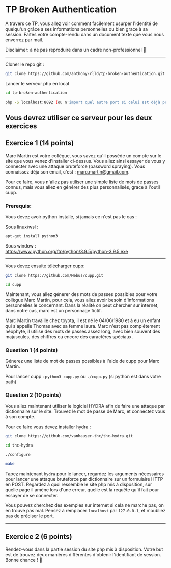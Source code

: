 # TP Broken Authentication

A travers ce TP, vous allez voir comment facilement usurper l'identité de quelqu'un grâce a ses informations personnelles ou bien grace à sa session.
Faites votre compte-rendu dans un document texte que vous nous enverrez par mail.

Disclaimer: à ne pas reproduire dans un cadre non-professionnel 👿

------------------  
Cloner le repo git :
```bash
git clone https://github.com/anthony-rlld/tp-broken-authentication.git
```

Lancer le serveur php en local   
```bash
cd tp-broken-authentication
```  
```bash
php -S localhost:8092 (ou n'import quel autre port si celui est déjà pris)
```

__Vous devrez utiliser ce serveur pour les deux exercices__   
------------------  
## Exercice 1 (14 points)

Marc Martin est votre collègue, vous savez qu'il possède un compte sur le site que vous venez d'installer ci-dessus. Vous allez ainsi essayer de vous y connecter avec une attaque bruteforce (password spraying).
Vous connaissez déjà son email, c'est : marc.martin@gmail.com.

Pour ce faire, vous n'allez pas utiliser une simple liste de mots de passes connus, mais vous allez en générer des plus personnalisés, grace à l'outil cupp.

### Prerequis: 
Vous devez avoir python installé, si jamais ce n'est pas le cas :

Sous linux/wsl :  
```bash
apt-get install python3
```

Sous window :  
https://www.python.org/ftp/python/3.9.5/python-3.9.5.exe

-----------------

Vous devez ensuite télécharger cupp:

```bash
git clone https://github.com/Mebus/cupp.git
```
```bash
cd cupp
```    

Maintenant, vous allez génerer des mots de passes possibles pour votre collègue Marc Martin, pour cela, vous allez avoir besoin d'informations personnelles le concernant.
Dans la réalité on peut chercher sur internet, dans notre cas, marc est un personnage fictif.

Marc Martin travaille chez toyota, il est né le 04/06/1980 et à eu un enfant qui s'appelle Thomas avec sa femme laura.
Marc n'est pas complétement néophyte, il utilise des mots de passes assez long, avec bien souvent des majuscules, des chiffres ou encore des caractères spéciaux.

### Question 1 (4 points)

Génerez une liste de mot de passes possibles à l'aide de cupp pour Marc Martin.

Pour lancer cupp :
`python3 cupp.py` ou `./cupp.py` (si python est dans votre path)   

### Question 2 (10 points)

Vous allez maintenant utiliser le logiciel HYDRA afin de faire une attaque par dictionnaire sur le site.
Trouvez le mot de passe de Marc, et connectez vous à son compte.

Pour ce faire vous devez installer hydra :
```bash
git clone https://github.com/vanhauser-thc/thc-hydra.git
```
```bash
cd thc-hydra
```
```bash
./configure
```
```bash
make
```

Tapez maintenant `hydra` pour le lancer, regardez les arguments nécessaires pour lancer une attaque bruteforce par dictionnaire sur un formulaire HTTP en POST.
Regardez à quoi ressemble le site php mis à disposition, sur quelle page il amène lors d'une erreur, quelle est la requête qu'il fait pour essayer de se connecter.

Vous pouvez cherchez des exemples sur internet si cela ne marche pas, on en trouve pas mal.
Pensez à remplacer `localhost` par `127.0.0.1`, et n'oubliez pas de préciser le port.

--------------------------------
## Exercice 2 (6 points)
Rendez-vous dans la partie session du site php mis à disposition.
Votre but est de trouvez deux manières différentes d'obtenir l'identifiant de session.
Bonne chance ! 👊

